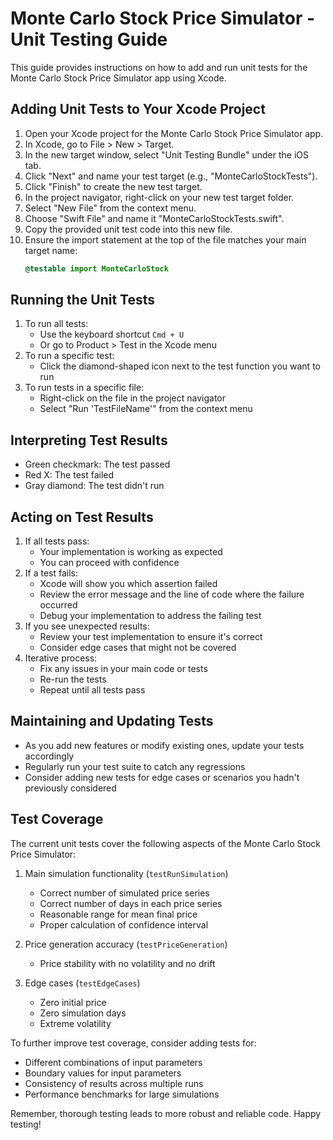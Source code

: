 # Monte Carlo Stock Price Simulator - Unit Testing Guide

This guide provides instructions on how to add and run unit tests for the Monte Carlo Stock Price Simulator app using Xcode.

## Adding Unit Tests to Your Xcode Project

1. Open your Xcode project for the Monte Carlo Stock Price Simulator app.
2. In Xcode, go to File > New > Target.
3. In the new target window, select "Unit Testing Bundle" under the iOS tab.
4. Click "Next" and name your test target (e.g., "MonteCarloStockTests").
5. Click "Finish" to create the new test target.
6. In the project navigator, right-click on your new test target folder.
7. Select "New File" from the context menu.
8. Choose "Swift File" and name it "MonteCarloStockTests.swift".
9. Copy the provided unit test code into this new file.
10. Ensure the import statement at the top of the file matches your main target name:
    ```swift
    @testable import MonteCarloStock
    ```

## Running the Unit Tests

1. To run all tests:
   - Use the keyboard shortcut `Cmd + U`
   - Or go to Product > Test in the Xcode menu
2. To run a specific test:
   - Click the diamond-shaped icon next to the test function you want to run
3. To run tests in a specific file:
   - Right-click on the file in the project navigator
   - Select "Run 'TestFileName'" from the context menu

## Interpreting Test Results

- Green checkmark: The test passed
- Red X: The test failed
- Gray diamond: The test didn't run

## Acting on Test Results

1. If all tests pass:
   - Your implementation is working as expected
   - You can proceed with confidence
2. If a test fails:
   - Xcode will show you which assertion failed
   - Review the error message and the line of code where the failure occurred
   - Debug your implementation to address the failing test
3. If you see unexpected results:
   - Review your test implementation to ensure it's correct
   - Consider edge cases that might not be covered
4. Iterative process:
   - Fix any issues in your main code or tests
   - Re-run the tests
   - Repeat until all tests pass

## Maintaining and Updating Tests

- As you add new features or modify existing ones, update your tests accordingly
- Regularly run your test suite to catch any regressions
- Consider adding new tests for edge cases or scenarios you hadn't previously considered

## Test Coverage

The current unit tests cover the following aspects of the Monte Carlo Stock Price Simulator:

1. Main simulation functionality (`testRunSimulation`)
   - Correct number of simulated price series
   - Correct number of days in each price series
   - Reasonable range for mean final price
   - Proper calculation of confidence interval

2. Price generation accuracy (`testPriceGeneration`)
   - Price stability with no volatility and no drift

3. Edge cases (`testEdgeCases`)
   - Zero initial price
   - Zero simulation days
   - Extreme volatility

To further improve test coverage, consider adding tests for:
- Different combinations of input parameters
- Boundary values for input parameters
- Consistency of results across multiple runs
- Performance benchmarks for large simulations

Remember, thorough testing leads to more robust and reliable code. Happy testing!
